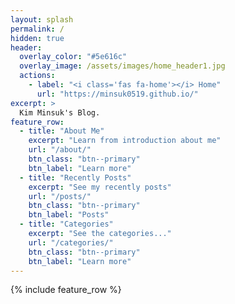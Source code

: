 ```yaml
---
layout: splash
permalink: /
hidden: true
header:
  overlay_color: "#5e616c"
  overlay_image: /assets/images/home_header1.jpg
  actions:
    - label: "<i class='fas fa-home'></i> Home"
      url: "https://minsuk0519.github.io/"
excerpt: >
  Kim Minsuk's Blog.
feature_row:
  - title: "About Me"
    excerpt: "Learn from introduction about me"
    url: "/about/"
    btn_class: "btn--primary"
    btn_label: "Learn more"
  - title: "Recently Posts"
    excerpt: "See my recently posts"
    url: "/posts/"
    btn_class: "btn--primary"
    btn_label: "Posts"
  - title: "Categories"
    excerpt: "See the categories..."
    url: "/categories/"
    btn_class: "btn--primary"
    btn_label: "Learn more"      
---
```


{% include feature_row %}
